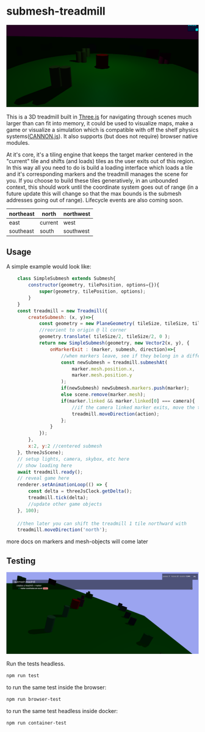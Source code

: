 submesh-treadmill
=================

[ ![image](https://raw.githubusercontent.com/khrome/submesh-treadmill/master/img/demo.png) ](https://khrome.github.io/submesh-treadmill/)

This is a 3D treadmill built in [Three.js](https://www.npmjs.com/package/three) for navigating through scenes much larger than can fit into memory, it could be used to visualize maps, make a game or visualize a simulation which is compatible with off the shelf physics systems([CANNON.js](https://www.npmjs.com/package/cannon-es)). It also supports (but does not require) browser native modules.

At it's core, it's a tiling engine that keeps the target marker centered in the "current" tile and shifts (and loads) tiles as the user exits out of this region. In this way all you need to do is build a loading interface which loads a tile and it's corresponding markers and the treadmill manages the scene for you. If you choose to build these tiles generatively, in an unbounded context, this should work until the coordinate system goes out of range (in a future update this will change so that the max bounds is the submesh addresses going out of range). Lifecycle events are also coming soon.

| northeast | north     | northwest |
|-----------|-----------|-----------|
| east      | current   | west      |
| southeast | south     | southwest |         

Usage
-----

A simple example would look like:

```javascript
    class SimpleSubmesh extends Submesh{
        constructor(geometry, tilePosition, options={}){
            super(geometry, tilePosition, options);
        }
    }
    const treadmill = new Treadmill({
        createSubmesh: (x, y)=>{
            const geometry = new PlaneGeometry( tileSize, tileSize, tileSize, tileSize );
            //reorient to origin @ ll corner
            geometry.translate( tileSize/2, tileSize/2, 0 );
            return new SimpleSubmesh(geometry, new Vector2(x, y), {
                onMarkerExit : (marker, submesh, direction)=>{
                    //when markers leave, see if they belong in a different submesh
                    const newSubmesh = treadmill.submeshAt(
                        marker.mesh.position.x, 
                        marker.mesh.position.y
                    );
                    if(newSubmesh) newSubmesh.markers.push(marker);
                    else scene.remove(marker.mesh);
                    if(marker.linked && marker.linked[0] === camera){
                        //if the camera linked marker exits, move the treadmill
                        treadmill.moveDirection(action);
                    };
                }
            });
        },
        x:2, y:2 //centered submesh
    }, threeJsScene);
    // setup lights, camera, skybox, etc here
    // show loading here
    await treadmill.ready();
    // reveal game here
    renderer.setAnimationLoop(() => {
        const delta = threeJsClock.getDelta();
        treadmill.tick(delta);
        //update other game objects
    }, 100);
    
    //then later you can shift the treadmill 1 tile northward with
    treadmill.moveDirection('north');
```

more docs on markers and mesh-objects will come later

Testing
-------

![image](https://raw.githubusercontent.com/khrome/submesh-treadmill/master/img/test.png)

Run the tests headless.
```bash
npm run test
```
to run the same test inside the browser:

```bash
npm run browser-test
```
to run the same test headless inside docker:

```bash
npm run container-test
```